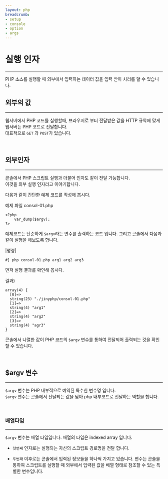 ```yaml
---
layout: php
breadcrumb:
- setup
- console
- option
- args
---
```


# 실행 인자
---
PHP 소스를 실행할 때 외부에서 입력하는 데이터 값을 입력 받아 처리를 할 수 있습니다.

## 외부의 값
---
웹서버에서 PHP 코드를 실행할때, 브라우저로 부터 전달받은 값을 HTTP 규약에 맞게 웹서버는 PHP 코드로 전달합니다.  
대표적으로 `GET` 과 `POST`가 있습니다.

<br>

## 외부인자
---
콘솔에서 PHP 스크립트 실행과 더불어 인자도 같이 전달 가능합니다.  
이것을 외부 실행 인자라고 이야기합니다.  

다음과 같이 간단한 예제 코드를 작성해 봅시다.

예제 파일 consol-01.php
```console
<?php
	var_dump($argv);
?>
```

예제코드는 단순하게 `$argv`라는 변수를 출력하는 코드 입니다.
그리고 콘솔에서 다음과 같이 실행을 해보도록 합니다.  

|명령|
```console
#] php consol-01.php arg1 arg2 arg3
```

먼저 실행 결과를 확인해 봅시다.


결과)
```console
array(4) {
  [0]=>
  string(23) "./jinyphp/consol-01.php"
  [1]=>
  string(4) "arg1"
  [2]=>
  string(4) "arg2"
  [3]=>
  string(4) "agr3"
}
```

콘솔에서 나열한 값이 PHP 코드의 `$argv` 변수를 통하여 전달되어 출력되는 것을 확인할 수 있습니다.

<br>

## $argv 변수
---
`$argv` 변수는 PHP 내부적으로 예약된 특수한 변수명 입니다.  
`$argv` 변수는 콘솔에서 전달되는 값을 담아 php 내부코드로 전달하는 역할을 합니다.

<br>

### 배열타입
---
`$argv` 변수는 배열 타입입니다. 배열의 타입은 indexed array 입니다.  

* `첫번째` 인자로는 실행되는 자신의 스크립트 경로명을 전달 합니다.  

* `두번째` 이후로는 콘솔에서 입력된 정보들을 하나씩 가지고 있습니다. 
 변수는 콘솔을 통하여 스크립트를 실행할 때 외부에서 입력된 값을 배열 형태로 참조할 수 있는 특별한 변수입니다.  

